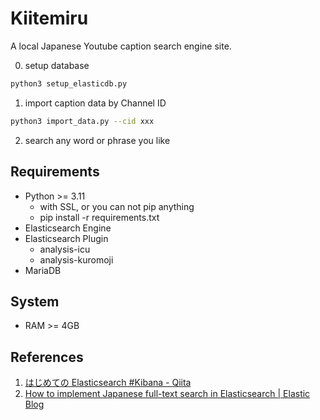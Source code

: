 # Kiitemiru

A local Japanese Youtube caption search engine site.

0. setup database

```bash
python3 setup_elasticdb.py
```

1. import caption data by Channel ID

```bash
python3 import_data.py --cid xxx
```

2. search any word or phrase you like

## Requirements

- Python >= 3.11
    - with SSL, or you can not pip anything
    - pip install -r requirements.txt
- Elasticsearch Engine
- Elasticsearch Plugin
    - analysis-icu
    - analysis-kuromoji
- MariaDB

## System

- RAM >= 4GB

## References

1. [はじめての Elasticsearch #Kibana - Qiita](https://qiita.com/nskydiving/items/1c2dc4e0b9c98d164329#インストール)
2. [How to implement Japanese full-text search in Elasticsearch | Elastic Blog](https://www.elastic.co/jp/blog/how-to-implement-japanese-full-text-search-in-elasticsearch)

